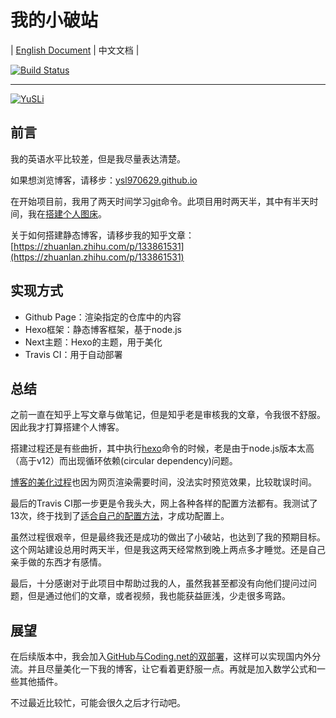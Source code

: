 # 我的小破站

| [English Document](./doc/en.md) | 中文文档 |

[![Build Status](https://travis-ci.com/ysl970629/ysl970629.github.io.svg?branch=sources)](https://travis-ci.com/ysl970629/ysl970629.github.io)

---

[![YuSLi](https://pic1.zhimg.com/v2-7bbacf738f80594ebd62180f60175547_xs.jpg)](https://ysl970629.github.io/)

## 前言

我的英语水平比较差，但是我尽量表达清楚。

如果想浏览博客，请移步：[ysl970629.github.io](https://ysl970629.github.io/)

在开始项目前，我用了两天时间学习[git](https://zhuanlan.zhihu.com/p/131615378)命令。此项目用时两天半，其中有半天时间，我在[搭建个人图床](https://zhuanlan.zhihu.com/p/133856067)。

关于如何搭建静态博客，请移步我的知乎文章：[https://zhuanlan.zhihu.com/p/133861531](https://zhuanlan.zhihu.com/p/133861531) 

## 实现方式

* Github Page：渲染指定的仓库中的内容
* Hexo框架：静态博客框架，基于node.js
* Next主题：Hexo的主题，用于美化
* Travis CI：用于自动部署

## 总结

之前一直在知乎上写文章与做笔记，但是知乎老是审核我的文章，令我很不舒服。因此我才打算搭建个人博客。

搭建过程还是有些曲折，其中执行[hexo](https://www.bilibili.com/video/BV1Yb411a7ty)命令的时候，老是由于node.js版本太高（高于v12）而出现循环依赖(circular dependency)问题。

[博客的美化过程](https://www.bilibili.com/video/BV16W411t7mq)也因为网页渲染需要时间，没法实时预览效果，比较耽误时间。

最后的Travis CI那一步更是令我头大，网上各种各样的配置方法都有。我测试了13次，终于找到了[适合自己的配置方法](https://zhuanlan.zhihu.com/p/94560382)，才成功配置上。

虽然过程很艰辛，但是最终我还是成功的做出了小破站，也达到了我的预期目标。这个网站建设总用时两天半，但是我这两天经常熬到晚上两点多才睡觉。还是自己亲手做的东西才有感情。

最后，十分感谢对于此项目中帮助过我的人，虽然我甚至都没有向他们提问过问题，但是通过他们的文章，或者视频，我也能获益匪浅，少走很多弯路。

## 展望

在后续版本中，我会加入[GitHub与Coding.net的双部署](https://zhuanlan.zhihu.com/p/34065149)，这样可以实现国内外分流。并且尽量美化一下我的博客，让它看着更舒服一点。再就是加入数学公式和一些其他插件。

不过最近比较忙，可能会很久之后才行动吧。